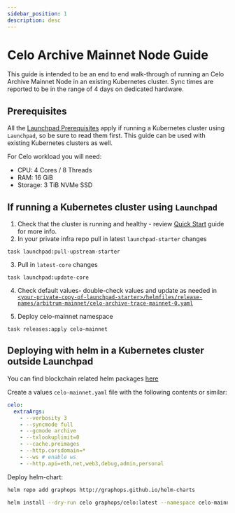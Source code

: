 ```yaml
---
sidebar_position: 1
description: desc
---
```

# Celo Archive Mainnet Node Guide

This guide is intended to be an end to end walk-through of running an Celo Archive Mainnet Node in an existing Kubernetes cluster.
Sync times are reported to be in the range of 4 days on dedicated hardware.

## Prerequisites

All the [Launchpad Prerequisites](../prerequisites) apply if running a Kubernetes cluster using `Launchpad`, so be sure to read them first. This guide can be used with existing Kubernetes clusters as well.

For Celo workload you will need:
- CPU: 4 Cores / 8 Threads
- RAM: 16 GiB
- Storage: 3 TiB NVMe SSD

## If running a Kubernetes cluster using `Launchpad`

1. Check that the cluster is running and healthy - review [Quick Start](../quick-start/) guide for more info.
2. In your private infra repo pull in latest `launchpad-starter` changes
```shell
task launchpad:pull-upstream-starter
``` 
3. Pull in `latest-core` changes
```shell
task launchpad:update-core
```
4. Check default values- double-check values and update as needed in [`<your-private-copy-of-launchpad-starter>/helmfiles/release-names/arbitrum-mainnet/celo-archive-trace-mainnet-0.yaml`](https://github.com/graphops/launchpad-starter/blob/main/helmfiles/release-values/arbitrum-mainnet/celo-archive-trace-mainnet-0.yaml)

5. Deploy celo-mainnet namespace
```shell
task releases:apply celo-mainnet
``` 

## Deploying with helm in a Kubernetes cluster outside Launchpad

You can find blockchain related helm packages [here](https://github.com/graphops/helm-charts/tree/main/charts)

Create a values `celo-mainnet.yaml` file with the following contents or similar:
```yaml
celo:
  extraArgs:
    - --verbosity 3
    - --syncmode full
    - --gcmode archive
    - --txlookuplimit=0
    - --cache.preimages
    - --http.corsdomain=*
    - --ws # enable ws
    - --http.api=eth,net,web3,debug,admin,personal
```

Deploy helm-chart:

```sh
helm repo add graphops http://graphops.github.io/helm-charts
```

```sh
helm install --dry-run celo graphops/celo:latest --namespace celo-mainnet --values celo-mainnet.yaml
```